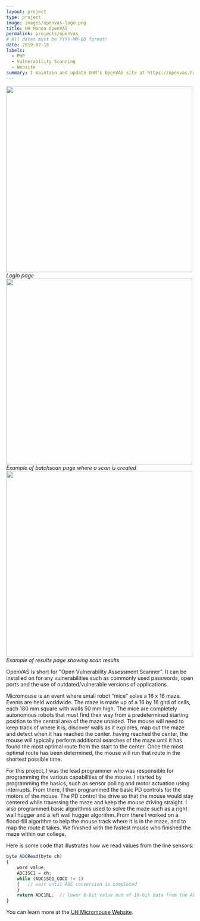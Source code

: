 ```yaml
---
layout: project
type: project
image: images/openvas-logo.png
title: UH Manoa OpenVAS
permalink: projects/openvas
# All dates must be YYYY-MM-DD format!
date: 2019-07-18
labels:
  - PHP
  - Vulnerability Scanning
  - Website
summary: I maintain and update UHM's OpenVAS site at https://openvas.hawaii.edu. (Not accessible outside of ITC network).
---
```


<img height="500" width="500" src="https://gabrielundan.github.io/images/openvas-login.PNG">*Login page*
<img height="500" width="500" src="https://gabrielundan.github.io/images/openvas-batchscan.PNG">*Example of batchscan page where a scan is created*
<img height="500" width="500" src="https://gabrielundan.github.io/images/openvas-results.PNG">*Example of results page showing scan results*

OpenVAS is short for "Open Vulnerability Assessment Scanner". It can be installed on for any vulnerabilities such as commonly used passwords, open ports and the use of outdated/vulnerable versions of applications. 

Micromouse is an event where small robot “mice” solve a 16 x 16 maze.  Events are held worldwide.  The maze is made up of a 16 by 16 gird of cells, each 180 mm square with walls 50 mm high.  The mice are completely autonomous robots that must find their way from a predetermined starting position to the central area of the maze unaided.  The mouse will need to keep track of where it is, discover walls as it explores, map out the maze and detect when it has reached the center.  having reached the center, the mouse will typically perform additional searches of the maze until it has found the most optimal route from the start to the center.  Once the most optimal route has been determined, the mouse will run that route in the shortest possible time.

For this project, I was the lead programmer who was responsible for programming the various capabilities of the mouse.  I started by programming the basics, such as sensor polling and motor actuation using interrupts.  From there, I then programmed the basic PD controls for the motors of the mouse.  The PD control the drive so that the mouse would stay centered while traversing the maze and keep the mouse driving straight.  I also programmed basic algorithms used to solve the maze such as a right wall hugger and a left wall hugger algorithm.  From there I worked on a flood-fill algorithm to help the mouse track where it is in the maze, and to map the route it takes.  We finished with the fastest mouse who finished the maze within our college.

Here is some code that illustrates how we read values from the line sensors:

```js
byte ADCRead(byte ch)
{
    word value;
    ADC1SC1 = ch;
    while (ADC1SC1_COCO != 1)
    {   // wait until ADC conversion is completed   
    }
    return ADC1RL;  // lower 8-bit value out of 10-bit data from the ADC
}
```

You can learn more at the [UH Micromouse Website](http://www-ee.eng.hawaii.edu/~mmouse/about.html).



